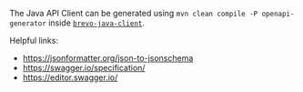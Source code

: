 The Java API Client can be generated using ``mvn clean compile -P openapi-generator`` inside [``brevo-java-client``](../brevo-java-client/).

Helpful links:
* https://jsonformatter.org/json-to-jsonschema
* https://swagger.io/specification/
* https://editor.swagger.io/
